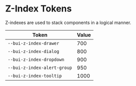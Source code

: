 # Z-Index Tokens

Z-indexes are used to stack components in a logical manner.

| Token                       | Value |
| --------------------------- | ----- |
| `--bui-z-index-drawer`      | 700   |
| `--bui-z-index-dialog`      | 800   |
| `--bui-z-index-dropdown`    | 900   |
| `--bui-z-index-alert-group` | 950   |
| `--bui-z-index-tooltip`     | 1000  |

